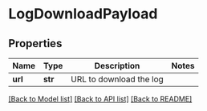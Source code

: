 # LogDownloadPayload

## Properties
Name | Type | Description | Notes
------------ | ------------- | ------------- | -------------
**url** | **str** | URL to download the log | 

[[Back to Model list]](../README.md#documentation-for-models) [[Back to API list]](../README.md#documentation-for-api-endpoints) [[Back to README]](../README.md)

